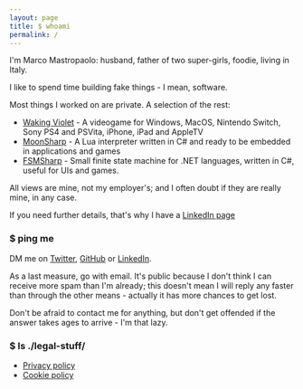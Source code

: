 ```yaml
---
layout: page
title: $ whoami
permalink: /
---
```


I'm Marco Mastropaolo: husband, father of two super-girls, foodie, living in Italy.

I like to spend time building fake things - I mean, software.

Most things I worked on are private. A selection of the rest:
* [Waking Violet](https://www.wakingviolet.com/) - A videogame for Windows, MacOS, Nintendo Switch, Sony PS4 and PSVita, iPhone, iPad and AppleTV
* [MoonSharp](http://www.moonsharp.org) - A Lua interpreter written in C# and ready to be embedded in applications and games
* [FSMSharp](https://github.com/xanathar/FSMsharp) - Small finite state machine for .NET languages, written in C#, useful for UIs and games.

All views are mine, not my employer's; and I often doubt if they are really mine, in any case.

If you need further details, that's why I have a [LinkedIn page](https://www.linkedin.com/in/marcomastropaolo/)

### $ ping me

DM me on [Twitter](https://twitter.com/mxanathar), [GitHub](https://github.com/xanathar/) or [LinkedIn](https://www.linkedin.com/in/marcomastropaolo/). 

As a last measure, go with email. It's public because I don't think I can receive more spam than I'm already; this doesn't mean I will reply any faster than through the other means - actually it has more chances to get lost.

Don't be afraid to contact me for anything, but don't get offended if the answer takes ages to arrive - I'm that lazy.

### $ ls ./legal-stuff/

* [Privacy policy](https://www.iubenda.com/privacy-policy/570768/full-legal)
* [Cookie policy](https://www.iubenda.com/privacy-policy/570768/cookie-policy)
